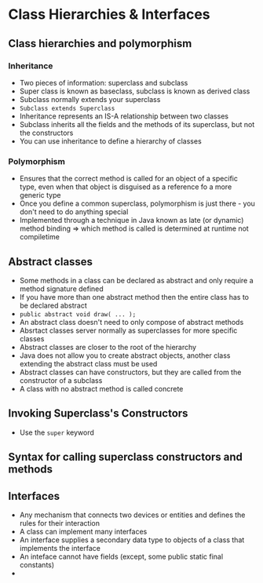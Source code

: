 # Class Hierarchies & Interfaces

## Class hierarchies and polymorphism

### Inheritance
 - Two pieces of information: superclass and subclass
 - Super class is known as baseclass, subclass is known as derived class
 - Subclass normally extends your superclass
 - `Subclass extends Superclass`
 - Inheritance represents an IS-A relationship between two classes
 - Subclass inherits all the fields and the methods of its superclass, but not the constructors
 - You can use inheritance to define a hierarchy of classes

### Polymorphism
 - Ensures that the correct method is called for an object of a specific type, even when that object is disguised as a reference fo a more generic type
 - Once you define a common superclass, polymorphism is just there - you don't need to do anything special
 - Implemented through a technique in Java known as late (or dynamic) method binding => which method is called is determined at runtime not compiletime

## Abstract classes
 - Some methods in a class can be declared as abstract and only require a method signature defined
 - If you have more than one abstract method then the entire class has to be declared abstract
 - `public abstract void draw( ... );`
 - An abstract class doesn't need to only compose of abstract methods
 - Absrtact classes server normally as superclasses for more specific classes
 - Abstract classes are closer to the root of the hierarchy
 - Java does not allow you to create abstract objects, another class extending the abstract class must be used
 - Abstract classes can have constructors, but they are called from the constructor of a subclass
 - A class with no abstract method is called concrete

## Invoking Superclass's Constructors
 - Use the `super` keyword

## Syntax for calling superclass constructors and methods

## Interfaces
 - Any mechanism that connects two devices or entities and defines the rules for their interaction
 - A class can implement many interfaces
 - An interface supplies a secondary data type to objects of a class that implements the interface
 - An inteface cannot have fields (except, some public static final constants)
 - 